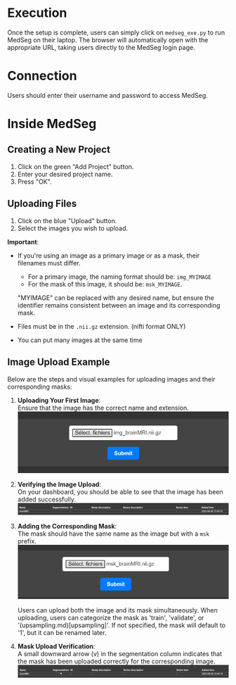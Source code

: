 # Execution

Once the setup is complete, users can simply click on `medseg_exe.py` to run MedSeg on their laptop. The browser will automatically open with the appropriate URL, taking users directly to the MedSeg login page.

# Connection 

Users should enter their username and password to access MedSeg.

# Inside MedSeg 

## Creating a New Project

1. Click on the green "Add Project" button.
2. Enter your desired project name.
3. Press "OK".

## Uploading Files 

1. Click on the blue "Upload" button.
2. Select the images you wish to upload.

**Important**: 
- If you're using an image as a primary image or as a mask, their filenames must differ.
  - For a primary image, the naming format should be: `img_MYIMAGE`
  - For the mask of this image, it should be: `msk_MYIMAGE`.
  
  "MYIMAGE" can be replaced with any desired name, but ensure the identifier remains consistent between an image and its corresponding mask.
  
- Files must be in the `.nii.gz` extension. (nifti format ONLY)

- You can put many images at the same time

## Image Upload Example

Below are the steps and visual examples for uploading images and their corresponding masks:

1. **Uploading Your First Image**:  
   Ensure that the image has the correct name and extension.  
   ![Upload Image](./pictures/img_upload_img.png)

2. **Verifying the Image Upload**:  
   On your dashboard, you should be able to see that the image has been added successfully.  
   ![Verify Image Upload](./pictures/img_upload_img2.png)

3. **Adding the Corresponding Mask**:  
   The mask should have the same name as the image but with a `msk` prefix.  
   ![Upload Mask](./pictures/img_upload_mask.png)
   
   Users can upload both the image and its mask simultaneously. When uploading, users can categorize the mask as 'train', 'validate', or '(upsampling.md)[upsampling]'. If not    specified, the mask will default to '1', but it can be renamed later.

5. **Mask Upload Verification**:  
   A small downward arrow (v) in the segmentation column indicates that the mask has been uploaded correctly for the corresponding image.  
   ![Verify Mask Upload](./pictures/img_upload_mask2.png)


